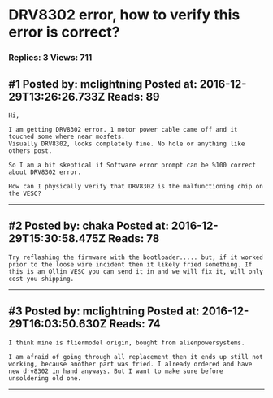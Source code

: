 # DRV8302 error, how to verify this error is correct?

### Replies: 3 Views: 711

## \#1 Posted by: mclightning Posted at: 2016-12-29T13:26:26.733Z Reads: 89

```
Hi,

I am getting DRV8302 error. 1 motor power cable came off and it touched some where near mosfets.
Visually DRV8302, looks completely fine. No hole or anything like others post.

So I am a bit skeptical if Software error prompt can be %100 correct about DRV8302 error.

How can I physically verify that DRV8302 is the malfunctioning chip on the VESC?
```

---
## \#2 Posted by: chaka Posted at: 2016-12-29T15:30:58.475Z Reads: 78

```
Try reflashing the firmware with the bootloader..... but, if it worked prior to the loose wire incident then it likely fried something. If this is an Ollin VESC you can send it in and we will fix it, will only cost you shipping.
```

---
## \#3 Posted by: mclightning Posted at: 2016-12-29T16:03:50.630Z Reads: 74

```
I think mine is fliermodel origin, bought from alienpowersystems. 

I am afraid of going through all replacement then it ends up still not working, because another part was fried. I already ordered and have new drv8302 in hand anyways. But I want to make sure before unsoldering old one.
```

---
